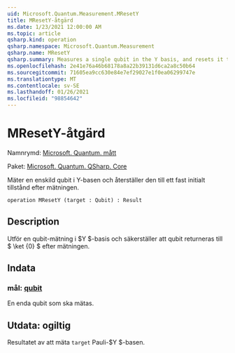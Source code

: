 ```yaml
---
uid: Microsoft.Quantum.Measurement.MResetY
title: MResetY-åtgärd
ms.date: 1/23/2021 12:00:00 AM
ms.topic: article
qsharp.kind: operation
qsharp.namespace: Microsoft.Quantum.Measurement
qsharp.name: MResetY
qsharp.summary: Measures a single qubit in the Y basis, and resets it to a fixed initial state following the measurement.
ms.openlocfilehash: 2e41e76a46b68178a8a22b39131d6ca2a8c50b64
ms.sourcegitcommit: 71605ea9cc630e84e7ef29027e1f0ea06299747e
ms.translationtype: MT
ms.contentlocale: sv-SE
ms.lasthandoff: 01/26/2021
ms.locfileid: "98854642"
---
```

# <a name="mresety-operation"></a>MResetY-åtgärd

Namnrymd: [Microsoft. Quantum. mått](xref:Microsoft.Quantum.Measurement)

Paket: [Microsoft. Quantum. QSharp. Core](https://nuget.org/packages/Microsoft.Quantum.QSharp.Core)


Mäter en enskild qubit i Y-basen och återställer den till ett fast initialt tillstånd efter mätningen.

```qsharp
operation MResetY (target : Qubit) : Result
```


## <a name="description"></a>Description

Utför en qubit-mätning i $Y $-basis och säkerställer att qubit returneras till $ \ket {0} $ efter mätningen.

## <a name="input"></a>Indata

### <a name="target--qubit"></a>mål: [qubit](xref:microsoft.quantum.lang-ref.qubit)

En enda qubit som ska mätas.



## <a name="output--__invalidresult__"></a>Utdata: __ogiltig <Result>__

Resultatet av att mäta `target` Pauli-$Y $-basen.